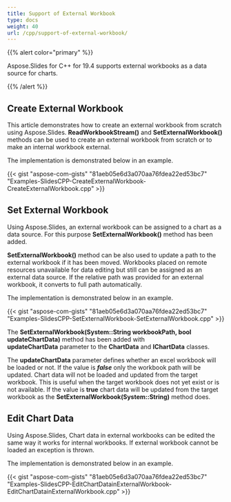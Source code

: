```yaml
---
title: Support of External Workbook
type: docs
weight: 40
url: /cpp/support-of-external-workbook/
---
```


{{% alert color="primary" %}} 

Aspose.Slides for C++ for 19.4 supports external workbooks as a data source for charts.

{{% /alert %}} 
## **Create External Workbook**
This article demonstrates how to create an external workbook from scratch using Aspose.Slides. **ReadWorkbookStream()** and **SetExternalWorkbook()** methods can be used to create an external workbook from scratch or to make an internal workbook external.

The implementation is demonstrated below in an example.

{{< gist "aspose-com-gists" "81aeb05e6d3a070aa76fdea22ed53bc7" "Examples-SlidesCPP-CreateExternalWorkbook-CreateExternalWorkbook.cpp" >}}


## **Set External Workbook**
Using Aspose.Slides, an external workbook can be assigned to a chart as a data source. For this purpose **SetExternalWorkbook()** method has been added.

**SetExternalWorkbook()** method can be also used to update a path to the external workbook if it has been moved. Workbooks placed on remote resources unavailable for data editing but still can be assigned as an external data source. If the relative path was provided for an external workbook, it converts to full path automatically.

The implementation is demonstrated below in an example.

{{< gist "aspose-com-gists" "81aeb05e6d3a070aa76fdea22ed53bc7" "Examples-SlidesCPP-SetExternalWorkbook-SetExternalWorkbook.cpp" >}}



The **SetExternalWorkbook(System::String workbookPath, bool updateChartData)** method has been added with **updateChartData** parameter to the **ChartData** and **IChartData** classes.

The **updateChartData** parameter defines whether an excel workbook will be loaded or not. If the value is ***false*** only the workbook path will be updated. Chart data will not be loaded and updated from the target workbook. This is useful when the target workbook does not yet exist or is not available. If the value is **true** chart data will be updated from the target workbook as the **SetExternalWorkbook(System::String)** method does.


## **Edit Chart Data**
Using Aspose.Slides, Chart data in external workbooks can be edited the same way it works for internal workbooks. If external workbook cannot be loaded an exception is thrown.

The implementation is demonstrated below in an example.

{{< gist "aspose-com-gists" "81aeb05e6d3a070aa76fdea22ed53bc7" "Examples-SlidesCPP-EditChartDatainExternalWorkbook-EditChartDatainExternalWorkbook.cpp" >}}




